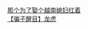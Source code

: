 [那个为了娶个越南媳妇扛着](http://tieba.baidu.com/p/2490022375?see_lz=1&pn=)   
[【骗子醒目】龙虎](http://tieba.baidu.com/p/2489669340?see_lz=1&pn=)   
